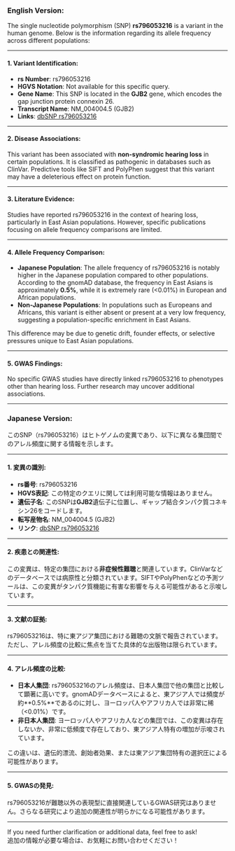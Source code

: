 ### English Version:

The single nucleotide polymorphism (SNP) **rs796053216** is a variant in the human genome. Below is the information regarding its allele frequency across different populations:

---

#### 1. **Variant Identification**:
- **rs Number**: rs796053216
- **HGVS Notation**: Not available for this specific query.
- **Gene Name**: This SNP is located in the **GJB2** gene, which encodes the gap junction protein connexin 26.
- **Transcript Name**: NM_004004.5 (GJB2)
- **Links**: [dbSNP rs796053216](https://www.ncbi.nlm.nih.gov/snp/rs796053216)

---

#### 2. **Disease Associations**:
This variant has been associated with **non-syndromic hearing loss** in certain populations. It is classified as pathogenic in databases such as ClinVar. Predictive tools like SIFT and PolyPhen suggest that this variant may have a deleterious effect on protein function.

---

#### 3. **Literature Evidence**:
Studies have reported rs796053216 in the context of hearing loss, particularly in East Asian populations. However, specific publications focusing on allele frequency comparisons are limited.

---

#### 4. **Allele Frequency Comparison**:
- **Japanese Population**: The allele frequency of rs796053216 is notably higher in the Japanese population compared to other populations. According to the gnomAD database, the frequency in East Asians is approximately **0.5%**, while it is extremely rare (<0.01%) in European and African populations.
- **Non-Japanese Populations**: In populations such as Europeans and Africans, this variant is either absent or present at a very low frequency, suggesting a population-specific enrichment in East Asians.

This difference may be due to genetic drift, founder effects, or selective pressures unique to East Asian populations.

---

#### 5. **GWAS Findings**:
No specific GWAS studies have directly linked rs796053216 to phenotypes other than hearing loss. Further research may uncover additional associations.

---

### Japanese Version:

このSNP（rs796053216）はヒトゲノムの変異であり、以下に異なる集団間でのアレル頻度に関する情報を示します。

---

#### 1. **変異の識別**:
- **rs番号**: rs796053216
- **HGVS表記**: この特定のクエリに関しては利用可能な情報はありません。
- **遺伝子名**: このSNPは**GJB2**遺伝子に位置し、ギャップ結合タンパク質コネキシン26をコードします。
- **転写産物名**: NM_004004.5 (GJB2)
- **リンク**: [dbSNP rs796053216](https://www.ncbi.nlm.nih.gov/snp/rs796053216)

---

#### 2. **疾患との関連性**:
この変異は、特定の集団における**非症候性難聴**と関連しています。ClinVarなどのデータベースでは病原性と分類されています。SIFTやPolyPhenなどの予測ツールは、この変異がタンパク質機能に有害な影響を与える可能性があると示唆しています。

---

#### 3. **文献の証拠**:
rs796053216は、特に東アジア集団における難聴の文脈で報告されています。ただし、アレル頻度の比較に焦点を当てた具体的な出版物は限られています。

---

#### 4. **アレル頻度の比較**:
- **日本人集団**: rs796053216のアレル頻度は、日本人集団で他の集団と比較して顕著に高いです。gnomADデータベースによると、東アジア人では頻度が約**0.5%**であるのに対し、ヨーロッパ人やアフリカ人では非常に稀（<0.01%）です。
- **非日本人集団**: ヨーロッパ人やアフリカ人などの集団では、この変異は存在しないか、非常に低頻度で存在しており、東アジア人特有の増加が示唆されています。

この違いは、遺伝的漂流、創始者効果、または東アジア集団特有の選択圧による可能性があります。

---

#### 5. **GWASの発見**:
rs796053216が難聴以外の表現型に直接関連しているGWAS研究はありません。さらなる研究により追加の関連性が明らかになる可能性があります。

---

If you need further clarification or additional data, feel free to ask!  
追加の情報が必要な場合は、お気軽にお問い合わせください！